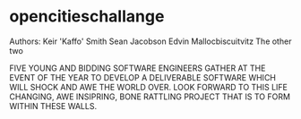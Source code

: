 opencitieschallange
===================

Authors:
Keir 'Kaffo' Smith
Sean Jacobson
Edvin Mallocbiscuitvitz
The other two

FIVE YOUNG AND BIDDING SOFTWARE ENGINEERS GATHER AT THE EVENT OF THE YEAR TO DEVELOP A DELIVERABLE SOFTWARE WHICH WILL SHOCK AND AWE THE WORLD OVER. LOOK FORWARD TO THIS LIFE CHANGING, AWE INSIPRING, BONE RATTLING PROJECT THAT IS TO FORM WITHIN THESE WALLS. 
